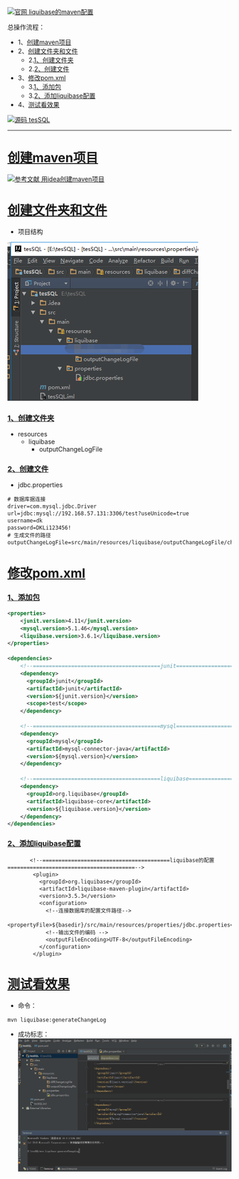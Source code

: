 [![](https://img.shields.io/badge/官网-liquibase的maven配置-red.svg "官网 liquibase的maven配置")](http://www.liquibase.org/documentation/maven/)


总操作流程：
- 1、[创建maven项目](#liquibase-01)
- 2、[创建文件夹和文件](#liquibase-02)
    - 2.[1、创建文件夹](#liquibase-02-01)
    - 2.[2、创建文件](#liquibase-02-02)
- 3、[修改pom.xml](#liquibase-03)
    - 3.[1、添加包](#liquibase-03-01)
    - 3.[2、添加liquibase配置](#liquibase-03-02)
- 4、[测试看效果](#liquibase-04)

[![](https://img.shields.io/badge/源码-tesSQL-blue.svg "源码 tesSQL")](https://github.com/lidekai/tesSQL.git)

***

# <a name="liquibase-01" href="#" >创建maven项目</a>

[![](https://img.shields.io/badge/参考文献-用idea创建maven项目-yellow.svg "参考文献 用idea创建maven项目")](https://github.com/OurNotes/CCN/blob/master/6.%E5%90%8E%E5%8F%B0/1.java/3.Javaweb%E4%B9%8B%E6%95%B4%E5%90%88%E4%BE%8B%E5%AD%90/2.ssm%2Bm%2Bsql%E7%9A%84%E6%95%B4%E5%90%88%E6%AD%A5%E9%AA%A4%EF%BC%88idea%E5%B7%A5%E5%85%B7%E4%B8%8B%EF%BC%89/1-ssm%E6%95%B4%E5%90%88%E4%B9%8B%E7%94%A8maven%E5%88%9B%E5%BB%BAweb%E9%A1%B9%E7%9B%AE.md)

# <a name="liquibase-02" href="#" >创建文件夹和文件</a>
- 项目结构

![](image/1-1.png)

### <a name="liquibase-02-01" href="#" >1、创建文件夹</a>
- resources
    - liquibase
        - outputChangeLogFile

### <a name="liquibase-02-02" href="#" >2、创建文件</a>
- jdbc.properties
```
# 数据库据连接
driver=com.mysql.jdbc.Driver
url=jdbc:mysql://192.168.57.131:3306/test?useUnicode=true
username=dk
password=DKLi123456!
# 生成文件的路径
outputChangeLogFile=src/main/resources/liquibase/outputChangeLogFile/changelog_original.xml
```
# <a name="liquibase-03" href="#" >修改pom.xml</a>
### <a name="liquibase-03-01" href="#" >1、添加包</a>
```xml
<properties>
    <junit.version>4.11</junit.version>
    <mysql.version>5.1.46</mysql.version>
    <liquibase.version>3.6.1</liquibase.version>
</properties>

<dependencies>
    <!--========================================junit========================================-->
    <dependency>
      <groupId>junit</groupId>
      <artifactId>junit</artifactId>
      <version>${junit.version}</version>
      <scope>test</scope>
    </dependency>

    <!--========================================mysql========================================-->
    <dependency>
      <groupId>mysql</groupId>
      <artifactId>mysql-connector-java</artifactId>
      <version>${mysql.version}</version>
    </dependency>

    <!--========================================liquibase========================================-->
    <dependency>
      <groupId>org.liquibase</groupId>
      <artifactId>liquibase-core</artifactId>
      <version>${liquibase.version}</version>
    </dependency>
</dependencies>
```
### <a name="liquibase-03-02" href="#" >2、添加liquibase配置</a>
```
       <!--========================================liquibase的配置========================================-->
        <plugin>
          <groupId>org.liquibase</groupId>
          <artifactId>liquibase-maven-plugin</artifactId>
          <version>3.5.3</version>
          <configuration>
            <!--连接数据库的配置文件路径-->
            <propertyFile>${basedir}/src/main/resources/properties/jdbc.properties</propertyFile>
            <!--输出文件的编码 -->
            <outputFileEncoding>UTF-8</outputFileEncoding>
          </configuration>
        </plugin>
```
# <a name="liquibase-04" href="#" >测试看效果</a>
- 命令：
```
mvn liquibase:generateChangeLog
```
- 成功标志：
![](image/1-2.gif)
